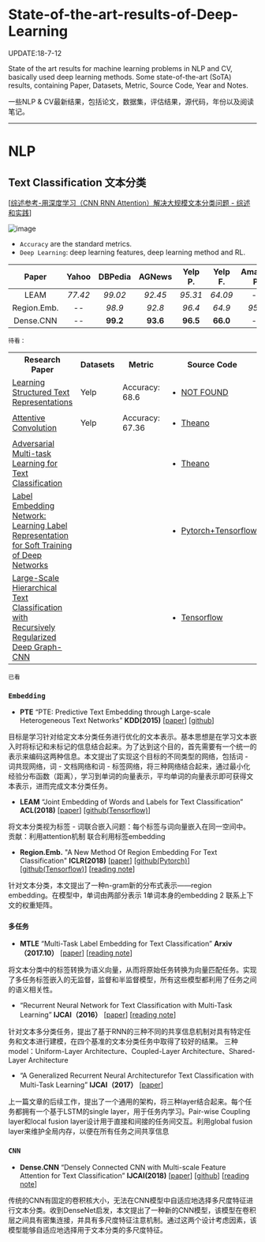 # State-of-the-art-results-of-Deep-Learning

UPDATE:18-7-12

State of the art  results for  machine learning problems in NLP and CV, basically used deep learning methods.
Some state-of-the-art (SoTA) results, containing Paper, Datasets, Metric, Source Code, Year and Notes.

一些NLP & CV最新结果，包括论文，数据集，评估结果，源代码，年份以及阅读笔记。

---

# NLP

## Text Classification 文本分类

[[综述参考-用深度学习（CNN RNN Attention）解决大规模文本分类问题 - 综述和实践](https://zhuanlan.zhihu.com/p/25928551)]

![image](https://github.com/fannn1217/Results-of-Deep-Learning-in-NLP-CV/blob/master/image/Text_Classification.png)

- `Accuracy` are the standard metrics.
- `Deep Learning`: deep learning features, deep learning method and RL.


|   Paper   | Yahoo | DBPedia | AGNews | Yelp P. | Yelp F. | Amazon P. | Amazon F. | Deep Learning | 
| :---------: | :----------: | :----------: | :--------: | :-----------: | :-------: | :-----------: | :-----------: | :--------: |
|     LEAM     |  *77.42*   |        *99.02*        |    *92.45*     |  *95.31*  |     *64.09*     |      --       |      --       |       Y       | 
|     Region.Emb.     |        --       |      *98.9*        |    *92.8*     |  *96.4*  |     *64.9*     |      *95.1*       |      *60.9*       |       Y       |  
|     Dense.CNN     |      --     |        **99.2**        |    **93.6**     |  **96.5**  |     **66.0**     |      --       |      **63.0**       |       Y       |


`待看：`
<table>
  <tbody>
    <tr>
      <th width="30%">Research Paper</th>
      <th align="center" width="10%">Datasets</th>
      <th align="center" width="10%">Metric</th>
      <th align="center" width="10%">Source Code</th>
      <th align="center" width="10%">Published</th>
      <th align="center" width="10%">Year</th>
      <th align="center" width="20%">Reading Note</th>
    </tr>
    <tr>
      <td><a href='https://arxiv.org/abs/1705.09207'> Learning Structured Text Representations </a></td>
      <td align="left">Yelp</td>
      <td align="left">Accuracy: 68.6</td>
      <td align="left"> <ul><li><a href=''>NOT FOUND</a></ul></li></td>
      <td align="left">TACL</td> 
      <td align="left">2018</td>    
    </tr>
    <tr>
      <td><a href='https://arxiv.org/abs/1710.00519'>Attentive Convolution</a></td>
      <td align="left">Yelp</td>
      <td align="left">Accuracy: 67.36</td>
      <td align="left"> <ul><li><a href='https://github.com/yinwenpeng/Attentive_Convolution'>Theano</a></ul></li></td>
      <td align="left">arxiv</td> 
      <td align="left">2017.10</td>   
    </tr>
    <tr>
      <td><a href='https://arxiv.org/abs/1704.05742'>Adversarial Multi-task Learning for Text Classification</a></td>
      <td align="left"></td>
      <td align="left"></td>
      <td align="left"> <ul><li><a href='http://pfliu.com/paper/adv-mtl.html'>Theano</a></ul></li></td>
      <td align="left">ACL</td> 
      <td align="left">2017</td> 
      <td align="left"><a href='https://blog.csdn.net/qj8380078/article/details/79914170'>CSDN</a></td>
    </tr>
    <tr>
      <td><a href='https://arxiv.org/abs/1710.10393'>
Label Embedding Network: Learning Label Representation for Soft Training of Deep Networks</a></td>
      <td align="left"></td>
      <td align="left"></td>
      <td align="left"> <ul><li><a href='https://github.com/lancopku/label-embedding-network'>Pytorch+Tensorflow</a></ul></li></td>
      <td align="left">arxiv</td> 
      <td align="left">2017.10</td> 
      <td align="left"><a href=''></a></td>
    </tr>
    <tr>
      <td><a href='http://www.cse.ust.hk/~yqsong/papers/2018-WWW-Text-GraphCNN.pdf'>
Large-Scale Hierarchical Text Classification with Recursively Regularized Deep Graph-CNN</a></td>
      <td align="left"></td>
      <td align="left"></td>
      <td align="left"> <ul><li><a href='https://github.com/HKUST-KnowComp/DeepGraphCNNforTexts'>Tensorflow</a></ul></li></td>
      <td align="left">WWW</td> 
      <td align="left">2018</td> 
      <td align="left"><a href=''></a></td>
    </tr>
  </tbody>
</table>

`已看`

### `Embedding`

* **PTE** “PTE: Predictive Text Embedding through Large-scale Heterogeneous Text Networks” **KDD(2015)**
  [[paper](https://arxiv.org/abs/1508.00200)]
  [[github](https://github.com/mnqu/PTE)]
  
目标是学习针对给定文本分类任务进行优化的文本表示。基本思想是在学习文本嵌入时将标记和未标记的信息结合起来。为了达到这个目的，首先需要有一个统一的表示来编码这两种信息。本文提出了实现这个目标的不同类型的网络，包括词 - 词共现网络，词 - 文档网络和词 - 标签网络，将三种网络结合起来，通过最小化经验分布函数（距离），学习到单词的向量表示，平均单词的向量表示即可获得文本表示，进而完成文本分类任务。

* **LEAM** “Joint Embedding of Words and Labels for Text Classification” **ACL(2018)**
  [[paper](https://arxiv.org/pdf/1805.04174.pdf)]
  [[github(Tensorflow)](https://github.com/guoyinwang/LEAM)]
  
将文本分类视为标签 - 词联合嵌入问题：每个标签与词向量嵌入在同一空间中。贡献：利用attention机制 联合利用标签embedding 

* **Region.Emb.**  "A New Method Of Region Embedding For Text Classification" **ICLR(2018)**
  [[paper](https://openreview.net/pdf?id=BkSDMA36Z)]
  [[github(Pytorch)](https://github.com/schelotto/Region_Embedding_Text_Classification_Pytorch)]
  [[github(Tensorflow)](https://github.com/text-representation/local-context-unit)]
  [[reading note](https://zhuanlan.zhihu.com/p/39264740)]
  
针对文本分类，本文提出了一种n-gram新的分布式表示——region embedding。在模型中，单词由两部分表示 1单词本身的embedding 2 联系上下文的权重矩阵。

### `多任务`

* **MTLE** “Multi-Task Label Embedding for Text Classification” **Arxiv（2017.10）**
  [[paper](https://arxiv.org/abs/1710.07210)]
  [[reading note](https://zhuanlan.zhihu.com/p/37669263)]
  
将文本分类中的标签转换为语义向量，从而将原始任务转换为向量匹配任务。实现了多任务标签嵌入的无监督，监督和半监督模型，所有这些模型都利用了任务之间的语义相关性。

*  “Recurrent Neural Network for Text Classification with Multi-Task Learning” **IJCAI（2016）**
  [[paper](http://www.ijcai.org/Proceedings/16/Papers/408.pdf)]
  [[reading note](https://zhuanlan.zhihu.com/p/27562717?refer=xitucheng10)]
  
针对文本多分类任务，提出了基于RNN的三种不同的共享信息机制对具有特定任务和文本进行建模，在四个基准的文本分类任务中取得了较好的结果。
三种model：Uniform-Layer Architecture、Coupled-Layer Architecture、Shared-Layer Architecture

*  “A Generalized Recurrent Neural Architecturefor Text Classification with Multi-Task Learning” **IJCAI（2017）**
  [[paper](http://www.ijcai.org/proceedings/2017/0473.pdf)]
  
上一篇文章的后续工作，提出了一个通用的架构，将三种layer结合起来。每个任务都拥有一个基于LSTM的single layer，用于任务内学习。Pair-wise Coupling layer和local fusion layer设计用于直接和间接的任务间交互。利用global fusion layer来维护全局内存，以便在所有任务之间共享信息

### `CNN`

* **Dense.CNN** “Densely Connected CNN with Multi-scale Feature Attention for Text Classification” **IJCAI(2018)**
  [[paper](http://coai.cs.tsinghua.edu.cn/hml/media/files/2018wangshiyao_DenselyCNN.pdf)]
  [[github](https://github.com/wangshy31/Densely-Connected-CNN-with-Multiscale-Feature-Attention)]
  [[reading note](https://zhuanlan.zhihu.com/p/39704684)]
  
传统的CNN有固定的卷积核大小，无法在CNN模型中自适应地选择多尺度特征进行文本分类。收到DenseNet启发，本文提出了一种新的CNN模型，该模型在卷积层之间具有密集连接，并具有多尺度特征注意机制。通过这两个设计考虑因素，该模型能够自适应地选择用于文本分类的多尺度特征。
